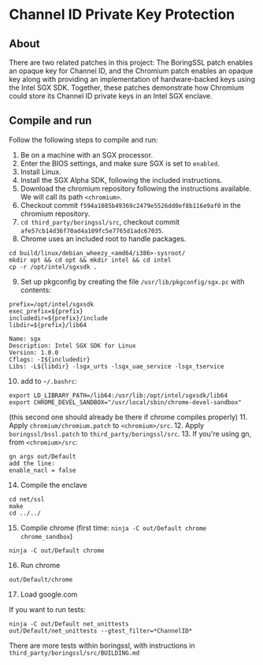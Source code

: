 # Channel ID Private Key Protection

## About

There are two related patches in this project: The BoringSSL patch enables an
opaque key for Channel ID, and the Chromium patch enables an opaque key along
with providing an implementation of hardware-backed keys using the Intel SGX
SDK. Together, these patches demonstrate how Chromium could store its Channel ID
private keys in an Intel SGX enclave.

## Compile and run

Follow the following steps to compile and run:

1. Be on a machine with an SGX processor.
2. Enter the BIOS settings, and make sure SGX is set to `enabled`.
3. Install Linux.
4. Install the SGX Alpha SDK, following the included instructions.
5. Download the chromium repository following the instructions available. We
   will call its path `<chromium>`.
6. Checkout commit `f594a1085b49369c2479e5526dd0ef8b116e9af0` in the chromium
   repository.
7. `cd third_party/boringssl/src`, checkout commit
   `afe57cb14d36f70ad4a109fc5e7765d1adc67035`.
8. Chrome uses an included root to handle packages.
```
cd build/linux/debian_wheezy_<amd64/i386>-sysroot/
mkdir opt && cd opt && mkdir intel && cd intel
cp -r /opt/intel/sgxsdk .
```
9. Set up pkgconfig by creating the file `/usr/lib/pkgconfig/sgx.pc` with contents:

```
prefix=/opt/intel/sgxsdk
exec_prefix=${prefix}
includedir=${prefix}/include
libdir=${prefix}/lib64

Name: sgx
Description: Intel SGX SDK for Linux
Version: 1.0.0
Cflags: -I${includedir}
Libs: -L${libdir} -lsgx_urts -lsgx_uae_service -lsgx_tservice
```
10. add to `~/.bashrc`:
```
export LD_LIBRARY_PATH=/lib64:/usr/lib:/opt/intel/sgxsdk/lib64
export CHROME_DEVEL_SANDBOX="/usr/local/sbin/chrome-devel-sandbox"
```
(this second one should already be there if chrome compiles properly)
11. Apply `chromium/chromium.patch` to `<chromium>/src`.
12. Apply `boringssl/bssl.patch` to `third_party/boringssl/src`.
13. If you're using gn, from `<chromium>/src`:
```
gn args out/Default
add the line:
enable_nacl = false
```
14. Compile the enclave
```
cd net/ssl
make
cd ../../
```
15. Compile chrome
(first time: `ninja -C out/Default chrome chrome_sandbox`)
```
ninja -C out/Default chrome
```
16. Run chrome
```
out/Default/chrome
```
17. Load google.com

If you want to run tests:
```
ninja -C out/Default net_unittests
out/Default/net_unittests --gtest_filter=*ChannelID*
```

There are more tests within boringssl, with instructions in
`third_party/boringssl/src/BUILDING.md`
